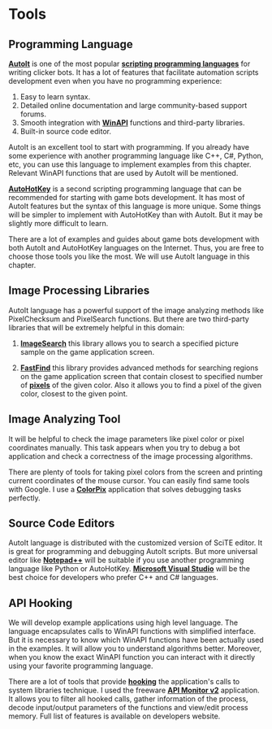 # Tools

## Programming Language

[**AutoIt**](https://www.autoitscript.com/site/autoit) is one of the most popular [**scripting programming languages**](https://en.wikipedia.org/wiki/Scripting_language) for writing clicker bots. It has a lot of features that facilitate automation scripts development even when you have no programming experience:

1. Easy to learn syntax.
2. Detailed online documentation and large community-based support forums.
3. Smooth integration with [**WinAPI**](https://en.wikipedia.org/wiki/Windows_API) functions and third-party libraries.
4. Built-in source code editor.

AutoIt is an excellent tool to start with programming. If you already have some experience with another programming language like C++, C#, Python, etc, you can use this language to implement examples from this chapter. Relevant WinAPI functions that are used by AutoIt will be mentioned.

[**AutoHotKey**](http://ahkscript.org) is a second scripting programming language that can be recommended for starting with game bots development. It has most of AutoIt features but the syntax of this language is more unique. Some things will be simpler to implement with AutoHotKey than with AutoIt. But it may be slightly more difficult to learn.

There are a lot of examples and guides about game bots development with both AutoIt and AutoHotKey languages on the Internet. Thus, you are free to choose those tools you like the most. We will use AutoIt language in this chapter.

## Image Processing Libraries

AutoIt language has a powerful support of the image analyzing methods like PixelChecksum and PixelSearch functions. But there are two third-party libraries that will be extremely helpful in this domain:

1. [**ImageSearch**](https://www.autoitscript.com/forum/topic/148005-imagesearch-usage-explanation) this library allows you to search a specified picture sample on the game application screen.

2. [**FastFind**](https://www.autoitscript.com/forum/topic/126430-advanced-pixel-search-library/) this library provides advanced methods for searching regions on the game application screen that contain closest to specified number of [**pixels**](https://en.wikipedia.org/wiki/Pixel) of the given color. Also it allows you to find a pixel of the given color, closest to the given point.

## Image Analyzing Tool

It will be helpful to check the image parameters like pixel color or pixel coordinates manually. This task appears when you try to debug a bot application and check a correctness of the image processing algorithms.

There are plenty of tools for taking pixel colors from the screen and printing current coordinates of the mouse cursor. You can easily find same tools with Google. I use a [**ColorPix**](https://www.colorschemer.com/colorpix_info.php) application that solves debugging tasks perfectly.

## Source Code Editors

AutoIt language is distributed with the customized version of SciTE editor. It is great for programming and debugging AutoIt scripts. But more universal editor like [**Notepad++**](https://notepad-plus-plus.org) will be suitable if you use another programming language like Python or AutoHotKey. [**Microsoft Visual Studio**](https://www.visualstudio.com/en-us/products/visual-studio-express-vs.aspx) will be the best choice for developers who prefer C++ and C# languages.

## API Hooking

We will develop example applications using high level language. The language encapsulates calls to WinAPI functions with simplified interface. But it is necessary to know which WinAPI functions have been actually used in the examples. It will allow you to understand algorithms better. Moreover, when you know the exact WinAPI function you can interact with it directly using your favorite programming language.

There are a lot of tools that provide [**hooking**]((https://en.wikipedia.org/wiki/Hooking)) the application's calls to system libraries technique. I used the freeware [**API Monitor v2**](http://www.rohitab.com/apimonitor) application. It allows you to filter all hooked calls, gather information of the process, decode input/output parameters of the functions and view/edit process memory. Full list of features is available on developers website.